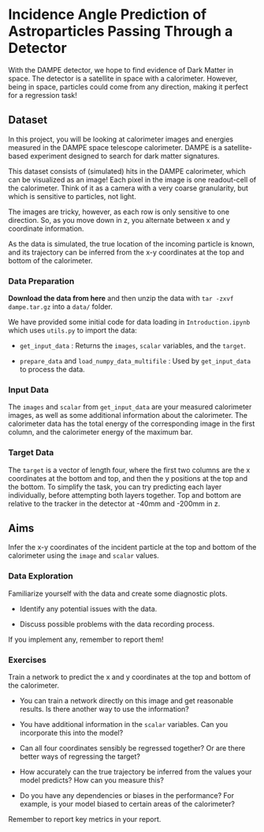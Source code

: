 # Incidence Angle Prediction of Astroparticles Passing Through a Detector
With the DAMPE detector, we hope to find evidence of Dark Matter in space. The detector is a satellite in space with a calorimeter. However, being in space, particles could come from any direction, making it perfect for a regression task!

## Dataset
In this project, you will be looking at calorimeter images and energies measured in the DAMPE space telescope calorimeter. DAMPE is a satellite-based experiment designed to search for dark matter signatures.

This dataset consists of (simulated) hits in the DAMPE calorimeter, which can be visualized as an image! Each pixel in the image is one readout-cell of the calorimeter. Think of it as a camera with a very coarse granularity, but which is sensitive to particles, not light. 

The images are tricky, however, as each row is only sensitive to one direction. So, as you move down in z, you alternate between x and y coordinate information.

As the data is simulated, the true location of the incoming particle is known, and its trajectory can be inferred from the x-y coordinates at the top and bottom of the calorimeter.

### Data Preparation
**Download the data from here** and then unzip the data with `tar -zxvf dampe.tar.gz` into a `data/` folder.

We have provided some initial code for data loading in `Introduction.ipynb` which uses `utils.py` to import the data:
- `get_input_data` : Returns the `images`, `scalar` variables, and the `target`.

- `prepare_data` and `load_numpy_data_multifile` : Used by `get_input_data` to process the data.

### Input Data
The `images` and `scalar` from `get_input_data` are your measured calorimeter images, as well as some additional information about the calorimeter. 
The calorimeter data has the total energy of the corresponding image in the first column, and the calorimeter energy of the maximum bar.

### Target Data
The `target` is a vector of length four, where the first two columns are the x coordinates at the bottom and top, and then the y positions at the top and the bottom. To simplify the task, you can try predicting each layer individually, before attempting both layers together.
Top and bottom are relative to the tracker in the detector at -40mm and -200mm in z.

## Aims
Infer the x-y coordinates of the incident particle at the top and bottom of the calorimeter using the `image` and `scalar` values.

### Data Exploration
Familiarize yourself with the data and create some diagnostic plots.
- Identify any potential issues with the data.

- Discuss possible problems with the data recording process.

If you implement any, remember to report them!

### Exercises
Train a network to predict the x and y coordinates at the top and bottom of the calorimeter.
- You can train a network directly on this image and get reasonable results. Is there another way to use the information?

- You have additional information in the `scalar` variables. Can you incorporate this into the model?

- Can all four coordinates sensibly be regressed together? Or are there better ways of regressing the target?

- How accurately can the true trajectory be inferred from the values your model predicts? How can you measure this?

- Do you have any dependencies or biases in the performance? For example, is your model biased to certain areas of the calorimeter?

Remember to report key metrics in your report. 